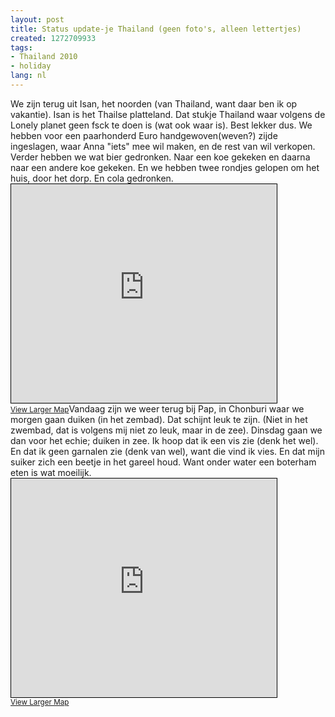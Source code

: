```yaml
---
layout: post
title: Status update-je Thailand (geen foto's, alleen lettertjes)
created: 1272709933
tags:
- Thailand 2010
- holiday
lang: nl
---
```

We zijn terug uit Isan, het noorden (van Thailand, want daar ben ik op vakantie). Isan is het Thailse platteland. Dat stukje Thailand waar volgens de Lonely planet geen fsck te doen is (wat ook waar is). Best lekker dus. We hebben voor een paarhonderd Euro handgewoven(weven?) zijde ingeslagen, waar Anna "iets" mee wil maken, en de rest van wil verkopen. Verder hebben we wat bier gedronken. Naar een koe gekeken en daarna naar een andere koe gekeken. En we hebben twee rondjes gelopen om het huis, door het dorp. En cola gedronken.<iframe width="425" height="350" frameborder="0" scrolling="no" marginheight="0" marginwidth="0" src="http://www.openstreetmap.org/export/embed.html?bbox=96.22,12.5,105.45,19.41&layer=mapnik&marker=16.82117,102.57479" style="border: 1px solid black"></iframe><br /><small>[View Larger Map](http://www.openstreetmap.org/?lat=15.955&lon=100.835&zoom=6&layers=B000FTFTT&mlat=16.82117&mlon=102.57479)</small>Vandaag zijn we weer terug bij Pap, in Chonburi waar we morgen gaan duiken (in het zembad). Dat schijnt leuk te zijn. (Niet in het zwembad, dat is volgens mij niet zo leuk, maar in de zee). Dinsdag gaan we dan voor het echie; duiken in zee. Ik hoop dat ik een vis zie (denk het wel). En dat ik geen garnalen zie (denk van wel), want die vind ik vies. En dat mijn suiker zich een beetje in het gareel houd. Want onder water een boterham eten is wat moeilijk.<iframe width="425" height="350" frameborder="0" scrolling="no" marginheight="0" marginwidth="0" src="http://www.openstreetmap.org/export/embed.html?bbox=100.276,13.222,101.429,14.096&layer=mapnik&marker=13.38113,100.99962" style="border: 1px solid black"></iframe><br /><small>[View Larger Map](http://www.openstreetmap.org/?lat=13.659&lon=100.8525&zoom=10&layers=B000FTFTT&mlat=13.38113&mlon=100.99962)</small>
